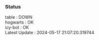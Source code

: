 ### Status


table : DOWN  
hogwarts : OK  
icy-bot : OK  
Latest Update : 2024-05-17 21:07:20.319744
